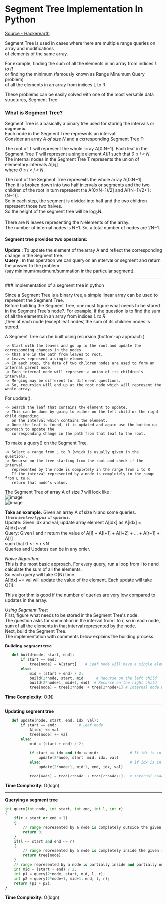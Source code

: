 # Segment Tree Implementation In Python

[Source - Hackerearth](https://www.hackerearth.com/practice/data-structures/advanced-data-structures/segment-trees/tutorial/)  

Segment Tree is used in cases where there are multiple range queries on array and modifications  
of elements of the same array.  

For example, finding the sum of all the elements in an array from indices *L to R*  
or finding the minimum (famously known as Range Minumum Query problem)  
of all the elements in an array from indices L to R.  

These problems can be easily solved with one of the most versatile data structures, Segment Tree.  

### What is Segment Tree?  

Segment Tree is a basically a binary tree used for storing the intervals or segments.  
Each node in the Segment Tree represents an interval.  
Consider an array *A of size N* and a corresponding Segment Tree T:

The root of T will represent the whole array A[0:N−1].
Each leaf in the Segment Tree *T* will represent a single element *A[i]* such that *0 ≤ i < N*.  
The internal nodes in the Segment Tree T represents the union of elementary intervals A[i:j]  
where *0 ≤ i < j < N*.  

The root of the Segment Tree represents the whole array A[0:N−1].  
Then it is broken down into two half intervals or segments and the two children of the root in turn represent the 
A[0:(N−1)/2] and A[(N−1)/2+1 : (N−1)].  
So in each step, the segment is divided into half and the two children represent those two halves.  
So the height of the segment tree will be log<sub>2</sub>N.  

There are N leaves representing the N elements of the array.  
The number of internal nodes is N−1. So, a total number of nodes are 2N−1.

#### Segment tree provides two operations:
**Update** : To update the element of the array A and reflect the corresponding change in the Segment tree.  
**Query** : In this operation we can query on an interval or segment and return the answer to the problem  
(say minimum/maximum/summation in the particular segment).  
<hr>  
### Implementation of a segment tree in python

Since a Segment Tree is a binary tree, a simple linear array can be used to represent the Segment Tree.  
Before building the Segment Tree, one must figure what needs to be stored in the Segment Tree's node?. 
For example, if the question is to find the sum of all the elements in an array from indices *L to R*  
,then at each node (except leaf nodes) the sum of its children nodes is stored.  

A Segment Tree can be built using recursion (bottom-up approach ).  
```
-> Start with the leaves and go up to the root and update the corresponding changes in the nodes  
-> that are in the path from leaves to root.  
-> Leaves represent a single element.  
-> In each step, the data of two children nodes are used to form an internal parent node.  
-> Each internal node will represent a union of its children’s intervals.  
-> Merging may be different for different questions.  
-> So, recursion will end up at the root node which will represent the whole array.  
```  

For update(). 

```
-> Search the leaf that contains the element to update.  
-> This can be done by going to either on the left child or the right child depending  
   on the interval which contains the element.  
-> Once the leaf is found, it is updated and again use the bottom-up approach to update the  
   corresponding change in the path from that leaf to the root.  
```   

To make a query() on the Segment Tree,  
```
-> Select a range from L to R (which is usually given in the question).  
-> Recurse on the tree starting from the root and check if the interval  
   represented by the node is completely in the range from L to R
   If the interval represented by a node is completely in the range from L to R
   return that node’s value.  
```  

The Segment Tree of array A of size 7 will look like :  
![image](https://he-s3.s3.amazonaws.com/media/uploads/a0c7f90.jpg)   
![image](https://he-s3.s3.amazonaws.com/media/uploads/aad673e.jpg)   

**Take an example.**  Given an array A of size N and some queries.  
There are two types of queries:  
Update: Given idx and val, update array element A[idx] as A[idx] = A[idx]+val  
Query: Given l and r return the value of A[l] + A[l+1] + A[l+2] + … + A[r−1] + A[r]   
such that 0 ≤ l ≤ r <N  
Queries and Updates can be in any order.  

*Naive Algorithm:*  
This is the most basic approach. For every query, run a loop from l to r and calculate the sum of all the elements.  
So each query will take O(N) time.  
A[idx] += val will update the value of the element. Each update will take O(1).  

This algorithm is good if the number of queries are very low compared to updates in the array.  

*Using Segment Tree:*  
First, figure what needs to be stored in the Segment Tree's node.  
The question asks for summation in the interval from l to r, so in each node,  
sum of all the elements in that interval represented by the node.  
Next, build the Segment Tree.  
The implementation with comments below explains the building process.  

**Building segment tree**  

```python
   def build(node, start, end):
       if start == end:
           tree[node] = A[start]    # Leaf node will have a single element
       else:
           mid = (start + end) / 2;
           build(2*node, start, mid)     # Recurse on the left child
           build(2*node+1, mid+1, end)  # Recurse on the right child  
           tree[node] = tree[2*node] + tree[2*node+1] # Internal node will have the sum of both of its children
```   
**Time Complexity:** O(N)  
<hr>  

**Updating segment tree**  
```python
   def update(node, start, end, idx, val):
       if start == end:          # Leaf node
           A[idx] += val
           tree[node] += val
       else:
           mid = (start + end) / 2;
           
           if start <= idx and idx <= mid:              # If idx is in the left child, recurse on the left child
               update(2*node, start, mid, idx, val)
           else:                                        # if idx is in the right child, recurse on the right child
               update(2*node+1, mid+1, end, idx, val)
               
           tree[node] = tree[2*node] + tree[2*node+1];  # Internal node will have the sum of both of its children
```  
**Time Complexity:** O(logn)  
<hr>  

**Querying a segment tree**  
```python
int query(int node, int start, int end, int l, int r)
{
    if(r < start or end < l)
    {
        // range represented by a node is completely outside the given range
        return 0;
    }
    if(l <= start and end <= r)
    {
        // range represented by a node is completely inside the given range
        return tree[node];
    }
    // range represented by a node is partially inside and partially outside the given range
    int mid = (start + end) / 2;
    int p1 = query(2*node, start, mid, l, r);
    int p2 = query(2*node+1, mid+1, end, l, r);
    return (p1 + p2);
}
```

**Time Complexity:** O(logn)  








